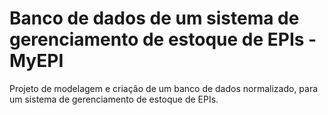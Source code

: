# Banco de dados de um sistema de gerenciamento de estoque de EPIs - MyEPI

Projeto de modelagem e criação de um banco de dados normalizado, para um sistema de gerenciamento de estoque de EPIs.
